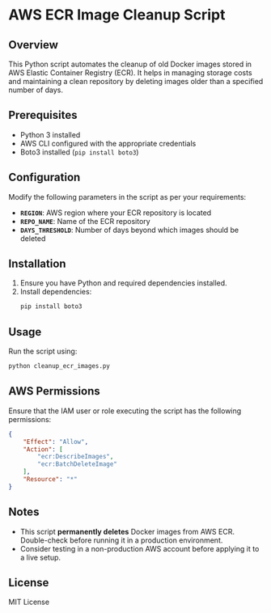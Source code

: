 # AWS ECR Image Cleanup Script

## Overview
This Python script automates the cleanup of old Docker images stored in AWS Elastic Container Registry (ECR). It helps in managing storage costs and maintaining a clean repository by deleting images older than a specified number of days.

## Prerequisites
- Python 3 installed
- AWS CLI configured with the appropriate credentials
- Boto3 installed (`pip install boto3`)

## Configuration
Modify the following parameters in the script as per your requirements:
- **`REGION`**: AWS region where your ECR repository is located
- **`REPO_NAME`**: Name of the ECR repository
- **`DAYS_THRESHOLD`**: Number of days beyond which images should be deleted

## Installation
1. Ensure you have Python and required dependencies installed.
2. Install dependencies:
   ```sh
   pip install boto3
   ```

## Usage
Run the script using:
```sh
python cleanup_ecr_images.py
```

## AWS Permissions
Ensure that the IAM user or role executing the script has the following permissions:
```json
{
    "Effect": "Allow",
    "Action": [
        "ecr:DescribeImages",
        "ecr:BatchDeleteImage"
    ],
    "Resource": "*"
}
```

## Notes
- This script **permanently deletes** Docker images from AWS ECR. Double-check before running it in a production environment.
- Consider testing in a non-production AWS account before applying it to a live setup.

## License
MIT License


